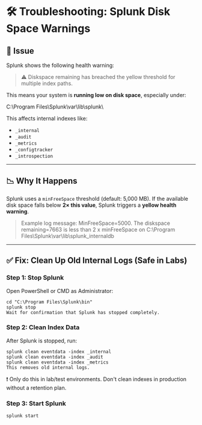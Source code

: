# 🛠️ Troubleshooting: Splunk Disk Space Warnings

## 🚨 Issue

Splunk shows the following health warning:

> ⚠️ Diskspace remaining has breached the yellow threshold for multiple index paths.

This means your system is **running low on disk space**, especially under:

C:\Program Files\Splunk\var\lib\splunk\


This affects internal indexes like:

- `_internal`
- `_audit`
- `_metrics`
- `_configtracker`
- `_introspection`

---

## 📉 Why It Happens

Splunk uses a `minFreeSpace` threshold (default: 5,000 MB). If the available disk space falls below **2× this value**, Splunk triggers a **yellow health warning**.

> Example log message:
MinFreeSpace=5000. The diskspace remaining=7663 is less than 2 x minFreeSpace on C:\Program Files\Splunk\var\lib\splunk_internaldb


---

## ✅ Fix: Clean Up Old Internal Logs (Safe in Labs)

### Step 1: Stop Splunk

Open PowerShell or CMD as Administrator:

```
cd "C:\Program Files\Splunk\bin"
splunk stop
Wait for confirmation that Splunk has stopped completely.
```

### Step 2: Clean Index Data

After Splunk is stopped, run:
```
splunk clean eventdata -index _internal
splunk clean eventdata -index _audit
splunk clean eventdata -index _metrics
This removes old internal logs.
```

❗ Only do this in lab/test environments. Don't clean indexes in production without a retention plan.

### Step 3: Start Splunk
```
splunk start
